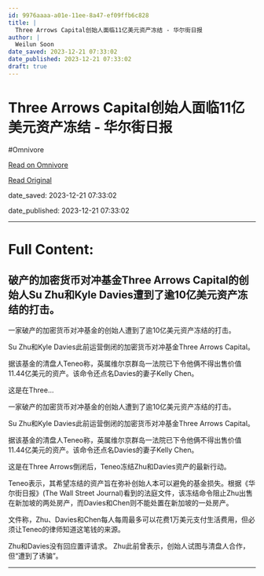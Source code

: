 ```yaml
---
id: 9976aaaa-a01e-11ee-8a47-ef09ffb6c828
title: |
  Three Arrows Capital创始人面临11亿美元资产冻结 - 华尔街日报
author: |
  Weilun Soon
date_saved: 2023-12-21 07:33:02
date_published: 2023-12-21 07:33:02
draft: true
---
```


# Three Arrows Capital创始人面临11亿美元资产冻结 - 华尔街日报
#Omnivore

[Read on Omnivore](https://omnivore.app/me/three-arrows-capital-11-18c8d3914f5)

[Read Original](https://cn.wsj.com/amp/articles/three-arrows-capital%E5%88%9B%E5%A7%8B%E4%BA%BA%E9%9D%A2%E4%B8%B411%E4%BA%BF%E7%BE%8E%E5%85%83%E8%B5%84%E4%BA%A7%E5%86%BB%E7%BB%93-95047773)

date_saved: 2023-12-21 07:33:02

date_published: 2023-12-21 07:33:02

--- 

# Full Content: 

## 破产的加密货币对冲基金Three Arrows Capital的创始人Su Zhu和Kyle Davies遭到了逾10亿美元资产冻结的打击。

一家破产的加密货币对冲基金的创始人遭到了逾10亿美元资产冻结的打击。

Su Zhu和Kyle Davies此前运营倒闭的加密货币对冲基金Three Arrows Capital。

据该基金的清盘人Teneo称，英属维尔京群岛一法院已下令他俩不得出售价值11.44亿美元的资产。该命令还点名Davies的妻子Kelly Chen。

这是在Three...

一家破产的加密货币对冲基金的创始人遭到了逾10亿美元资产冻结的打击。

Su Zhu和Kyle Davies此前运营倒闭的加密货币对冲基金Three Arrows Capital。

据该基金的清盘人Teneo称，英属维尔京群岛一法院已下令他俩不得出售价值11.44亿美元的资产。该命令还点名Davies的妻子Kelly Chen。

这是在Three Arrows倒闭后，Teneo冻结Zhu和Davies资产的最新行动。

Teneo表示，其希望冻结的资产旨在弥补创始人本可以避免的基金损失。根据《华尔街日报》(The Wall Street Journal)看到的法庭文件，该冻结命令阻止Zhu出售在新加坡的两处房产，而Davies和Chen则不能处置在新加坡的一处房产。

文件称，Zhu、Davies和Chen每人每周最多可以花费1万美元支付生活费用，但必须让Teneo的律师知道这笔钱的来源。

Zhu和Davies没有回应置评请求。 Zhu此前曾表示，创始人试图与清盘人合作，但“遭到了诱骗”。

---


